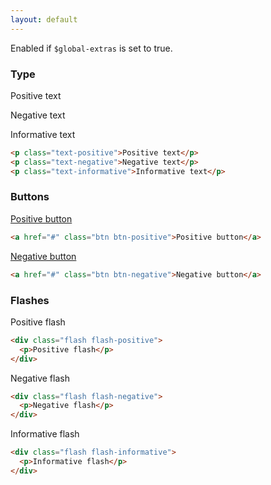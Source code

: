 ```yaml
---
layout: default
---
```


Enabled if `$global-extras` is set to true.

### Type

<div class="example">
  <p class="text-positive">Positive text</p>
  <p class="text-negative">Negative text</p>
  <p class="text-informative">Informative text</p>
</div>

```html
<p class="text-positive">Positive text</p>
<p class="text-negative">Negative text</p>
<p class="text-informative">Informative text</p>
```

### Buttons

<div class="example">
  <a href="#" class="btn btn-positive">Positive button</a>
</div>

```html
<a href="#" class="btn btn-positive">Positive button</a>
```

<div class="example">
  <a href="#" class="btn btn-negative">Negative button</a>
</div>

```html
<a href="#" class="btn btn-negative">Negative button</a>
```

### Flashes

<div class="example">
  <div class="flash flash-positive">
    <p>Positive flash</p>
  </div>
</div>

```html
<div class="flash flash-positive">
  <p>Positive flash</p>
</div>
```

<div class="example">
  <div class="flash flash-negative">
    <p>Negative flash</p>
  </div>
</div>

```html
<div class="flash flash-negative">
  <p>Negative flash</p>
</div>
```

<div class="example">
  <div class="flash flash-informative">
    <p>Informative flash</p>
  </div>
</div>

```html
<div class="flash flash-informative">
  <p>Informative flash</p>
</div>
```
